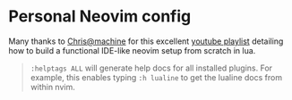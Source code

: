 # Personal Neovim config

Many thanks to [Chris@machine](https://github.com/ChristianChiarulli) for this
excellent [youtube playlist](https://www.youtube.com/playlist?list=PLhoH5vyxr6Qq41NFL4GvhFp-WLd5xzIzZ)
detailing how to build a functional IDE-like neovim setup from scratch in lua.

> `:helptags ALL` will generate help docs for all installed plugins. For example, this enables typing `:h lualine` to get the lualine docs from within nvim.
